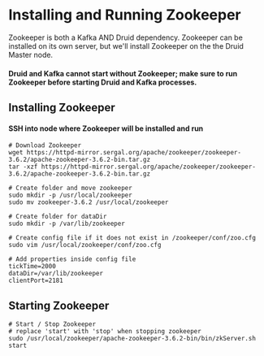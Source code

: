 # Installing and Running Zookeeper 
Zookeeper is both a Kafka AND Druid dependency. Zookeeper can be installed on its own
server, but we'll install Zookeeper on the the Druid Master node. 

#### Druid and Kafka cannot start without Zookeeper; make sure to run Zookeeper before starting Druid and Kafka processes.

## Installing Zookeeper
#### SSH into node where Zookeeper will be installed and run
```
# Download Zookeeper
wget https://httpd-mirror.sergal.org/apache/zookeeper/zookeeper-3.6.2/apache-zookeeper-3.6.2-bin.tar.gz
tar -xzf https://httpd-mirror.sergal.org/apache/zookeeper/zookeeper-3.6.2/apache-zookeeper-3.6.2-bin.tar.gz

# Create folder and move zookeeper
sudo mkdir -p /usr/local/zookeeper
sudo mv zookeeper-3.6.2 /usr/local/zookeeper

# Create folder for dataDir
sudo mkdir -p /var/lib/zookeeper

# Create config file if it does not exist in /zookeeper/conf/zoo.cfg
sudo vim /usr/local/zookeeper/conf/zoo.cfg

# Add properties inside config file
tickTime=2000
dataDir=/var/lib/zookeeper
clientPort=2181
```

## Starting Zookeeper
```
# Start / Stop Zookeeper
# replace 'start' with 'stop' when stopping zookeeper
sudo /usr/local/zookeeper/apache-zookeeper-3.6.2-bin/bin/zkServer.sh start
```


 
